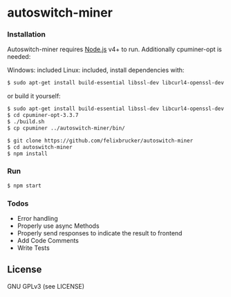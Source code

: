 # autoswitch-miner

### Installation

Autoswitch-miner requires [Node.js](https://nodejs.org/) v4+ to run.
Additionally cpuminer-opt is needed:

Windows: included
Linux: included, install dependencies with:

```sh
$ sudo apt-get install build-essential libssl-dev libcurl4-openssl-dev libjansson-dev libgmp-dev automake
```

or build it yourself:

```sh
$ sudo apt-get install build-essential libssl-dev libcurl4-openssl-dev libjansson-dev libgmp-dev automake
$ cd cpuminer-opt-3.3.7
$ ./build.sh
$ cp cpuminer ../autoswitch-miner/bin/
```

```sh
$ git clone https://github.com/felixbrucker/autoswitch-miner
$ cd autoswitch-miner
$ npm install
```

### Run

```sh
$ npm start
```

### Todos

 - Error handling
 - Properly use async Methods
 - Properly send responses to indicate the result to frontend
 - Add Code Comments
 - Write Tests


License
----

GNU GPLv3 (see LICENSE)
